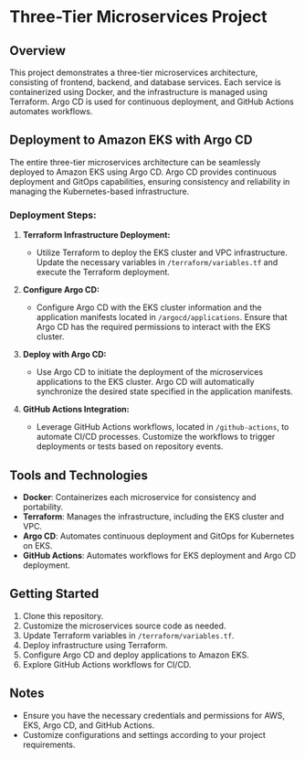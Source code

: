 # Three-Tier Microservices Project

## Overview

This project demonstrates a three-tier microservices architecture, consisting of frontend, backend, and database services. Each service is containerized using Docker, and the infrastructure is managed using Terraform. Argo CD is used for continuous deployment, and GitHub Actions automates workflows.

## Deployment to Amazon EKS with Argo CD

The entire three-tier microservices architecture can be seamlessly deployed to Amazon EKS using Argo CD. Argo CD provides continuous deployment and GitOps capabilities, ensuring consistency and reliability in managing the Kubernetes-based infrastructure.

### Deployment Steps:

1. **Terraform Infrastructure Deployment:**
   - Utilize Terraform to deploy the EKS cluster and VPC infrastructure. Update the necessary variables in `/terraform/variables.tf` and execute the Terraform deployment.

2. **Configure Argo CD:**
   - Configure Argo CD with the EKS cluster information and the application manifests located in `/argocd/applications`. Ensure that Argo CD has the required permissions to interact with the EKS cluster.

3. **Deploy with Argo CD:**
   - Use Argo CD to initiate the deployment of the microservices applications to the EKS cluster. Argo CD will automatically synchronize the desired state specified in the application manifests.

4. **GitHub Actions Integration:**
   - Leverage GitHub Actions workflows, located in `/github-actions`, to automate CI/CD processes. Customize the workflows to trigger deployments or tests based on repository events.

## Tools and Technologies

- **Docker**: Containerizes each microservice for consistency and portability.
- **Terraform**: Manages the infrastructure, including the EKS cluster and VPC.
- **Argo CD**: Automates continuous deployment and GitOps for Kubernetes on EKS.
- **GitHub Actions**: Automates workflows for EKS deployment and Argo CD deployment.

## Getting Started

1. Clone this repository.
2. Customize the microservices source code as needed.
3. Update Terraform variables in `/terraform/variables.tf`.
4. Deploy infrastructure using Terraform.
5. Configure Argo CD and deploy applications to Amazon EKS.
6. Explore GitHub Actions workflows for CI/CD.

## Notes

- Ensure you have the necessary credentials and permissions for AWS, EKS, Argo CD, and GitHub Actions.
- Customize configurations and settings according to your project requirements.
